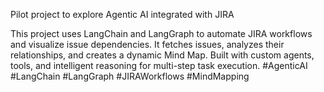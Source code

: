Pilot project to explore Agentic AI integrated with JIRA

This project uses LangChain and LangGraph to automate JIRA workflows and visualize issue dependencies.
It fetches issues, analyzes their relationships, and creates a dynamic Mind Map.
Built with custom agents, tools, and intelligent reasoning for multi-step task execution.
#AgenticAI #LangChain #LangGraph #JIRAWorkflows #MindMapping
